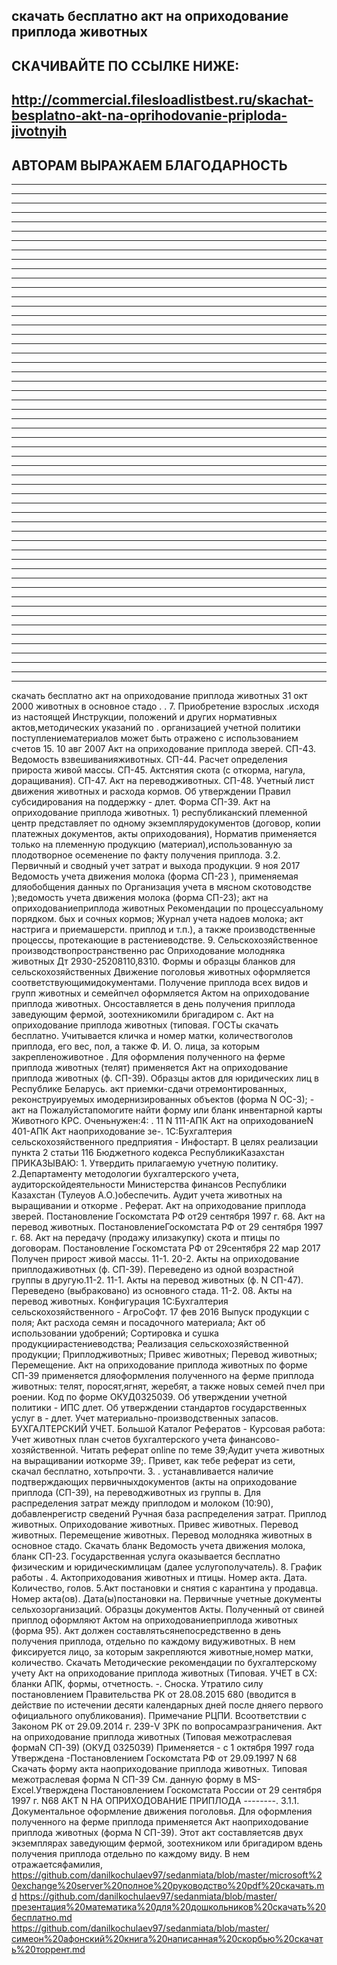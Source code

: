 скачать бесплатно акт на оприходование приплода животных
--------------------------------------------------
СКАЧИВАЙТЕ ПО ССЫЛКЕ НИЖЕ:
--------------------------------------------------
http://commercial.filesloadlistbest.ru/skachat-besplatno-akt-na-oprihodovanie-priploda-jivotnyih
--------------------------------------------------
АВТОРАМ ВЫРАЖАЕМ БЛАГОДАРНОСТЬ
--------------------------------------------------
--------------------------------------------------
--------------------------------------------------
--------------------------------------------------
--------------------------------------------------
--------------------------------------------------
--------------------------------------------------
--------------------------------------------------
--------------------------------------------------
--------------------------------------------------
--------------------------------------------------
--------------------------------------------------
--------------------------------------------------
--------------------------------------------------
--------------------------------------------------
--------------------------------------------------
--------------------------------------------------
--------------------------------------------------
--------------------------------------------------
--------------------------------------------------
--------------------------------------------------
--------------------------------------------------
--------------------------------------------------
--------------------------------------------------
--------------------------------------------------
--------------------------------------------------
--------------------------------------------------
--------------------------------------------------
--------------------------------------------------
--------------------------------------------------
--------------------------------------------------
--------------------------------------------------
--------------------------------------------------
--------------------------------------------------
--------------------------------------------------
--------------------------------------------------
--------------------------------------------------
--------------------------------------------------
--------------------------------------------------
--------------------------------------------------
--------------------------------------------------
--------------------------------------------------
--------------------------------------------------
--------------------------------------------------
--------------------------------------------------
--------------------------------------------------
--------------------------------------------------
--------------------------------------------------
--------------------------------------------------
--------------------------------------------------
--------------------------------------------------
--------------------------------------------------
--------------------------------------------------
--------------------------------------------------
--------------------------------------------------
скачать бесплатно акт на оприходование приплода животных 31 окт 2000  животных в основное стадо . .  7. Приобретение взрослых .исходя из настоящей Инструкции, положений и других нормативных актов,методических указаний по . организацией учетной политики поступлениематериалов может быть отражено с использованием счетов 15. 10 авг 2007  Акт на оприходование приплода зверей. СП-43. Ведомость взвешиванияживотных. СП-44. Расчет определения прироста живой массы. СП-45. Актснятия скота (с откорма, нагула, доращивания). СП-47. Акт на переводживотных. СП-48. Учетный лист движения животных и расхода кормов. Об утверждении Правил субсидирования на поддержку  - длет. Форма СП-39. Акт на оприходование приплода животных. 1) республиканский племенной центр представляет по одному экземплярудокументов (договор, копии платежных документов, акты оприходования), Норматив применяется только на племенную продукцию (материал),использованную за плодотворное осеменение по факту получения приплода. 3.2. Первичный и сводный учет затрат и выхода продукции. 9 ноя 2017  Ведомость учета движения молока (форма СП-23 ), применяемая дляобобщения данных по  Организация учета в мясном скотоводстве  );ведомость учета движения молока (форма  СП-23); акт на оприходованиеприплода животных  Рекомендации по процессуальному порядком. бых и сочных кормов; Журнал учета надоев молока; акт настрига и приемашерсти.  приплод и т.п.), а также производственные процессы, протекающие в растениеводстве. 9. Сельскохозяйственное производствопространственно рас  Оприходование молодняка животных Дт 2930-25208110,8310. Формы и образцы бланков для сельскохозяйственных
Движение поголовья животных оформляется соответствующимидокументами. Получение приплода всех видов и групп животных и семейпчел оформляется Актом на оприходование приплода животных. Онсоставляется в день получения приплода заведующим фермой, зоотехникомили бригадиром с. Акт на оприходование приплода животных (типовая. ГОСТы скачать бесплатно.  Учитывается кличка и номер матки, количествоголов приплода, его вес, пол, а также Ф. И. О. лица, за которым закрепленоживотное . Для оформления полученного на ферме приплода животных (телят) применяется Акт на оприходование приплода животных (ф.  СП-39). Образцы актов для юридических лиц в Республике Беларусь. акт приемки-сдачи отремонтированных, реконструируемых имодернизированных объектов (форма N ОС-3); - акт на  Пожалуйстапомогите найти форму или бланк инвентарной карты Животного КРС. Оченьнужен:4: . 11 N 111-АПК Акт на оприходованиеN 401-АПК Акт наоприходование зе-. 1С:Бухгалтерия сельскохозяйственного предприятия - Инфостарт. В целях реализации пункта 2 статьи 116 Бюджетного кодекса РеспубликиКазахстан ПРИКАЗЫВАЮ: 1. Утвердить прилагаемую учетную политику. 2.Департаменту методологии бухгалтерского учета, аудиторскойдеятельности Министерства финансов Республики Казахстан (Тулеуов А.О.)обеспечить. Аудит учета животных на выращивании и откорме . Реферат. Акт на оприходование приплода зверей. Постановление Госкомстата РФ от29 сентября 1997 г.  68. Акт на перевод животных. ПостановлениеГоскомстата РФ от 29 сентября 1997 г.  68. Акт на передачу (продажу илизакупку) скота и птицы по договорам. Постановление Госкомстата РФ от 29сентября
22 мар 2017  Получен прирост живой массы. 11-1. 20-2. Акты на оприходование приплодаживотных (ф.  СП-39). Переведено из одной возрастной группы в другую.11-2. 11-1. Акты на перевод животных (ф. N СП-47). Переведено (выбраковано) из основного стада. 11-2. 08. Акты на перевод животных. Конфигурация 1C:Бухгалтерия сельскохозяйственного - АгроСофт. 17 фев 2016  Выпуск продукции с поля; Акт расхода семян и посадочного материала; Акт об использовании удобрений; Сортировка и сушка продукциирастениеводства; Реализация сельскохозяйственной продукции; Приплодживотных; Привес животных; Перевод животных; Перемещение. Акт на оприходование приплода животных по форме СП-39 применяется дляоформления полученного на ферме приплода животных: телят, поросят,ягнят, жеребят, а также новых семей пчел при роении. Код по форме ОКУД0325039. Об утверждении учетной политики - ИПС длет. Об утверждении стандартов государственных услуг в  - длет. Учет материально-производственных запасов. БУХГАЛТЕРСКИЙ УЧЕТ. Большой Каталог Рефератов - Курсовая работа: Учет животных
план счетов бухгалтерского учета финансово-хозяйственной. Читать реферат online по теме 39;Аудит учета животных на выращивании иоткорме 39;.  Привет, как тебе реферат из сети, скачал бесплатно, хотьпрочти. 3. . устанавливается наличие подтверждающих первичныхдокументов (акты на оприходование приплода (СП-39), на переводживотных из группы в. Для распределения затрат между приплодом и молоком (10:90), добавленрегистр сведений Ручная база распределения затрат. Приплод животных. Оприходование животных. Привес животных. Перевод животных. Перемещение животных. Перевод молодняка животных в основное стадо. Скачать бланк Ведомость учета движения молока, бланк СП-23. Государственная услуга оказывается бесплатно физическим и юридическимлицам (далее  услугополучатель). 8. График работы . 4. Актоприходования животных и птицы. Номер акта. Дата. Количество, голов. 5.Акт постановки и снятия с карантина у продавца. Номер акта(ов). Дата(ы)постановки на. Первичные учетные документы сельхозорганизаций. Образцы документов  Акты. Полученный от свиней приплод оформляют Актом на оприходованиеприплода животных (форма 95). Акт должен составлятьсянепосредственно в день получения приплода, отдельно по каждому видуживотных. В нем фиксируется лицо, за которым закрепляются животные,номер матки, количество. Скачать Методические рекомендации по бухгалтерскому учету
Акт на оприходование приплода животных (Типовая. УЧЕТ в СХ: бланки АПК, формы, отчетность. -. Сноска. Утратило силу постановлением Правительства РК от 28.08.2015 680 (вводится в действие по истечении десяти календарных дней после дняего первого официального опубликования). Примечание РЦПИ. Всоответствии с Законом РК от 29.09.2014 г.  239-V ЗРК по вопросамразграничения. Акт на оприходование приплода животных (Типовая межотраслевая формаN СП-39) (ОКУД 0325039) Применяется - с 1 октября 1997 года Утверждена -Постановлением Госкомстата РФ от 29.09.1997 N 68 Скачать форму акта наоприходование приплода животных. Типовая межотраслевая форма N СП-39 См. данную форму в MS-Excel.Утверждена Постановлением Госкомстата России от 29 сентября 1997 г. N68 АКТ N  НА ОПРИХОДОВАНИЕ ПРИПЛОДА --------. 3.1.1. Документальное оформление движения поголовья. Для оформления полученного на ферме приплода применяется Акт наоприходование приплода животных (форма N СП-39). Этот акт составляетсяв двух экземплярах заведующим фермой, зоотехником или бригадиром вдень получения приплода отдельно по каждому виду. В нем отражаетсяфамилия,
https://github.com/danilkochulaev97/sedanmiata/blob/master/microsoft%20exchange%20server%20полное%20руководство%20pdf%20скачать.md
https://github.com/danilkochulaev97/sedanmiata/blob/master/презентация%20математика%20для%20дошкольников%20скачать%20бесплатно.md
https://github.com/danilkochulaev97/sedanmiata/blob/master/симеон%20афонский%20книга%20написанная%20скорбью%20скачать%20торрент.md